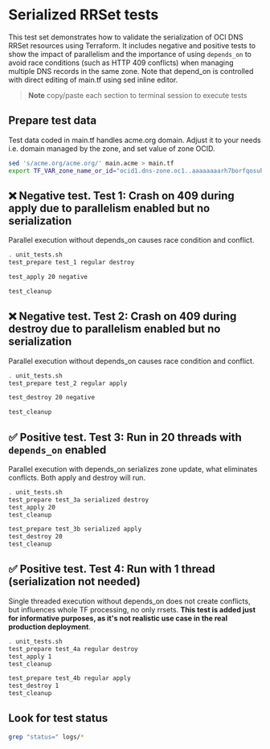 # Serialized RRSet tests

This test set demonstrates how to validate the serialization of OCI DNS RRSet resources using Terraform. It includes negative and positive tests to show the impact of parallelism and the importance of using `depends_on` to avoid race conditions (such as HTTP 409 conflicts) when managing multiple DNS records in the same zone. Note that depend_on is controlled with direct editing of main.tf using sed inline editor.

> **Note**
> copy/paste each section to terminal session to execute tests

## Prepare test data

Test data coded in main.tf handles acme.org domain. Adjust it to your needs i.e. domain managed by the zone, and set value of zone OCID.

```bash
sed 's/acme.org/acme.org/' main.acme > main.tf 
export TF_VAR_zone_name_or_id="ocid1.dns-zone.oc1..aaaaaaaarh7borfqosuhymrv6pjh2m7nqhj27ctaqgtyctee2zpyc67xo6ta"
```

## ❌ Negative test. Test 1: Crash on 409 during apply due to parallelism enabled but no serialization

Parallel execution without depends_on causes race condition and conflict.

```bash
. unit_tests.sh
test_prepare test_1 regular destroy

test_apply 20 negative

test_cleanup
```

## ❌ Negative test. Test 2: Crash on 409 during destroy due to parallelism enabled but no serialization

Parallel execution without depends_on causes race condition and conflict.

```bash
. unit_tests.sh
test_prepare test_2 regular apply 

test_destroy 20 negative

test_cleanup
```

## ✅ Positive test. Test 3: Run in 20 threads with `depends_on` enabled

Parallel execution with depends_on serializes zone update, what eliminates conflicts. Both apply and destroy will run.

```bash
. unit_tests.sh
test_prepare test_3a serialized destroy
test_apply 20
test_cleanup

test_prepare test_3b serialized apply
test_destroy 20
test_cleanup
```

## ✅ Positive test. Test 4: Run with 1 thread (serialization not needed)

Single threaded execution without depends_on does not create conflicts, but influences whole TF processing, no only rrsets. **This test is added just for informative purposes, as it's not realistic use case in the real production deployment**.

```bash
. unit_tests.sh
test_prepare test_4a regular destroy 
test_apply 1
test_cleanup

test_prepare test_4b regular apply
test_destroy 1
test_cleanup
```

## Look for test status

```bash
grep "status=" logs/*
```
